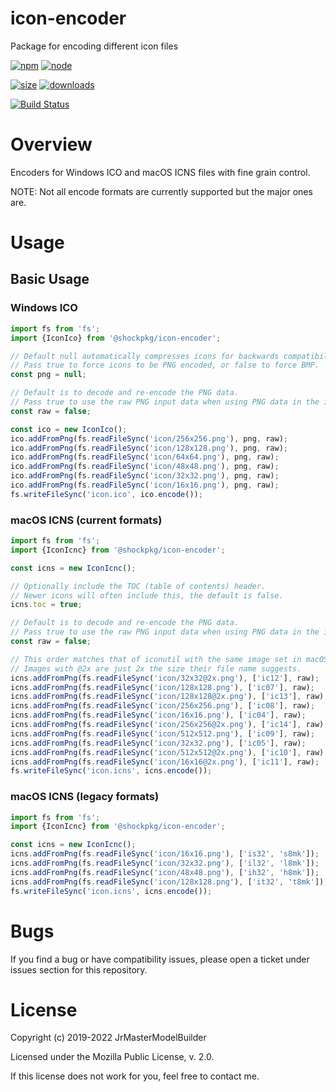 # icon-encoder

Package for encoding different icon files

[![npm](https://img.shields.io/npm/v/@shockpkg/icon-encoder.svg)](https://npmjs.com/package/@shockpkg/icon-encoder)
[![node](https://img.shields.io/node/v/@shockpkg/icon-encoder.svg)](https://nodejs.org)

[![size](https://packagephobia.now.sh/badge?p=@shockpkg/icon-encoder)](https://packagephobia.now.sh/result?p=@shockpkg/icon-encoder)
[![downloads](https://img.shields.io/npm/dm/@shockpkg/icon-encoder.svg)](https://npmcharts.com/compare/@shockpkg/icon-encoder?minimal=true)

[![Build Status](https://github.com/shockpkg/icon-encoder/workflows/main/badge.svg?branch=master)](https://github.com/shockpkg/icon-encoder/actions?query=workflow%3Amain+branch%3Amaster)


# Overview

Encoders for Windows ICO and macOS ICNS files with fine grain control.

NOTE: Not all encode formats are currently supported but the major ones are.


# Usage

## Basic Usage

### Windows ICO

```js
import fs from 'fs';
import {IconIco} from '@shockpkg/icon-encoder';

// Default null automatically compresses icons for backwards compatibility.
// Pass true to force icons to be PNG encoded, or false to force BMP.
const png = null;

// Default is to decode and re-encode the PNG data.
// Pass true to use the raw PNG input data when using PNG data in the icon.
const raw = false;

const ico = new IconIco();
ico.addFromPng(fs.readFileSync('icon/256x256.png'), png, raw);
ico.addFromPng(fs.readFileSync('icon/128x128.png'), png, raw);
ico.addFromPng(fs.readFileSync('icon/64x64.png'), png, raw);
ico.addFromPng(fs.readFileSync('icon/48x48.png'), png, raw);
ico.addFromPng(fs.readFileSync('icon/32x32.png'), png, raw);
ico.addFromPng(fs.readFileSync('icon/16x16.png'), png, raw);
fs.writeFileSync('icon.ico', ico.encode());
```

### macOS ICNS (current formats)

```js
import fs from 'fs';
import {IconIcnc} from '@shockpkg/icon-encoder';

const icns = new IconIcnc();

// Optionally include the TOC (table of contents) header.
// Newer icons will often include this, the default is false.
icns.toc = true;

// Default is to decode and re-encode the PNG data.
// Pass true to use the raw PNG input data when using PNG data in the icon.
const raw = false;

// This order matches that of iconutil with the same image set in macOS 10.14.
// Images with @2x are just 2x the size their file name suggests.
icns.addFromPng(fs.readFileSync('icon/32x32@2x.png'), ['ic12'], raw);
icns.addFromPng(fs.readFileSync('icon/128x128.png'), ['ic07'], raw);
icns.addFromPng(fs.readFileSync('icon/128x128@2x.png'), ['ic13'], raw);
icns.addFromPng(fs.readFileSync('icon/256x256.png'), ['ic08'], raw);
icns.addFromPng(fs.readFileSync('icon/16x16.png'), ['ic04'], raw);
icns.addFromPng(fs.readFileSync('icon/256x256@2x.png'), ['ic14'], raw);
icns.addFromPng(fs.readFileSync('icon/512x512.png'), ['ic09'], raw);
icns.addFromPng(fs.readFileSync('icon/32x32.png'), ['ic05'], raw);
icns.addFromPng(fs.readFileSync('icon/512x512@2x.png'), ['ic10'], raw);
icns.addFromPng(fs.readFileSync('icon/16x16@2x.png'), ['ic11'], raw);
fs.writeFileSync('icon.icns', icns.encode());
```

### macOS ICNS (legacy formats)

```js
import fs from 'fs';
import {IconIcnc} from '@shockpkg/icon-encoder';

const icns = new IconIcnc();
icns.addFromPng(fs.readFileSync('icon/16x16.png'), ['is32', 's8mk']);
icns.addFromPng(fs.readFileSync('icon/32x32.png'), ['il32', 'l8mk']);
icns.addFromPng(fs.readFileSync('icon/48x48.png'), ['ih32', 'h8mk']);
icns.addFromPng(fs.readFileSync('icon/128x128.png'), ['it32', 't8mk']);
fs.writeFileSync('icon.icns', icns.encode());
```


# Bugs

If you find a bug or have compatibility issues, please open a ticket under issues section for this repository.


# License

Copyright (c) 2019-2022 JrMasterModelBuilder

Licensed under the Mozilla Public License, v. 2.0.

If this license does not work for you, feel free to contact me.
